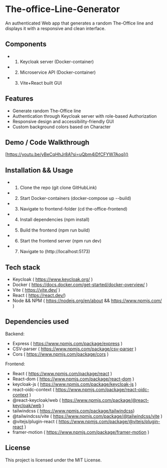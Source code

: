 # The-office-Line-Generator
An authenticated Web app that generates a random The-Office line and displays it with a responsive and clean interface.

## Components
- 1. Keycloak server (Docker-container)
- 2. Microservice API (Docker-container) 
- 3. Vite+React built GUI

## Features
- Generate random The-Office line
- Authentication through Keycloak server with role-based Authorization
- Responsive design and accessibility-friendly GUI
- Custom background colors based on Character

## Demo / Code Walkthrough
[https://youtu.be/yBeCqHhJr8A?si=uQbm4iDfCFYW7Aoq]()

## Installation && Usage
- 1. Clone the repo (git clone GitHubLink)
- 2. Start Docker-containers (docker-compose up --build)
- 3. Navigate to frontend-folder (cd the-office-frontend)
- 4. Install dependencies (npm install)
- 5. Build the frontend (npm run build)
- 6. Start the frontend server (npm run dev)
- 7. Navigate to (http://localhost:5173)

## Tech stack
 - Keycloak ( https://www.keycloak.org/ )
 - Docker   ( https://docs.docker.com/get-started/docker-overview/ )
 - Vite     ( https://vite.dev/ )
 - React    ( https://react.dev/)
 - Node && NPM ( https://nodejs.org/en/about &&  https://www.npmjs.com/ )
 
 ## Dependencies used
 Backend: 
 - Express      ( https://www.npmjs.com/package/express )
 - CSV-parser   ( https://www.npmjs.com/package/csv-parser )
 - Cors         ( https://www.npmjs.com/package/cors )
 
 Frontend:
 - React        ( https://www.npmjs.com/package/react )
 - React-dom    ( https://www.npmjs.com/package/react-dom )
 - keycloak-js      ( https://www.npmjs.com/package/keycloak-js )
 - react-oidc-context   ( https://www.npmjs.com/package/react-oidc-context )
 - @react-keycloak/web  ( https://www.npmjs.com/package/@react-keycloak/web )
 - tailwindcss  ( https://www.npmjs.com/package/tailwindcss)
 - @tailwindcss/vite    ( https://www.npmjs.com/package/@tailwindcss/vite )
 - @vitejs/plugin-react ( https://www.npmjs.com/package/@vitejs/plugin-react )
 - framer-motion    ( https://www.npmjs.com/package/framer-motion )


 ## License
 This project is licensed under the MIT License. 






